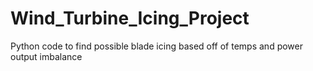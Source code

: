 # Wind_Turbine_Icing_Project
Python code to find possible blade icing based off of temps and power output imbalance
